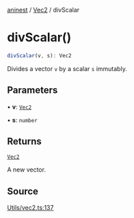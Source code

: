 [aninest](../../index.md) / [Vec2](../index.md) / divScalar

# divScalar()

```ts
divScalar(v, s): Vec2
```

Divides a vector `v` by a scalar `s` immutably.

## Parameters

• **v**: [`Vec2`](../type-aliases/Vec2.md)

• **s**: `number`

## Returns

[`Vec2`](../type-aliases/Vec2.md)

A new vector.

## Source

[Utils/vec2.ts:137](https://github.com/zphrs/aninest/blob/2327e64/src/Utils/vec2.ts#L137)
